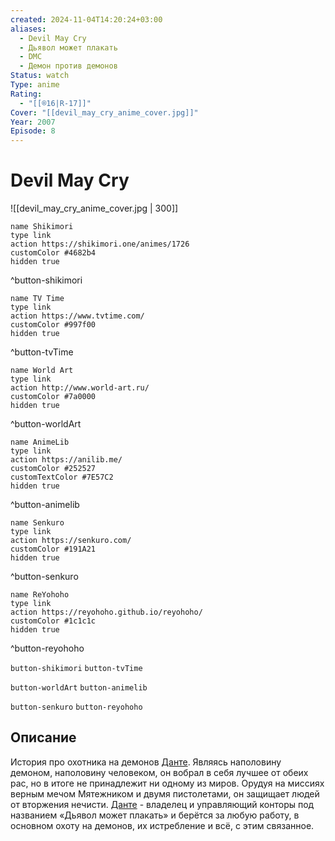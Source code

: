 ```yaml
---
created: 2024-11-04T14:20:24+03:00
aliases:
  - Devil May Cry
  - Дьявол может плакать
  - DMC
  - Демон против демонов
Status: watch
Type: anime
Rating:
  - "[[®️16|R-17]]"
Cover: "[[devil_may_cry_anime_cover.jpg]]"
Year: 2007
Episode: 8
---
```


# Devil May Cry

![[devil_may_cry_anime_cover.jpg | 300]]

```button
name Shikimori
type link
action https://shikimori.one/animes/1726
customColor #4682b4
hidden true
```
^button-shikimori

```button
name TV Time
type link
action https://www.tvtime.com/
customColor #997f00
hidden true
```
^button-tvTime

```button
name World Art
type link
action http://www.world-art.ru/
customColor #7a0000
hidden true
```
^button-worldArt

```button
name AnimeLib
type link
action https://anilib.me/
customColor #252527
customTextColor #7E57C2
hidden true
```
^button-animelib

```button
name Senkuro
type link
action https://senkuro.com/
customColor #191A21
hidden true
```
^button-senkuro

```button
name ReYohoho
type link
action https://reyohoho.github.io/reyohoho/
customColor #1c1c1c
hidden true
```
^button-reyohoho

`button-shikimori` `button-tvTime`

`button-worldArt` `button-animelib`

`button-senkuro` `button-reyohoho`

## Описание

История про охотника на демонов [Данте](https://shikimori.one/characters/2880-dante). Являясь наполовину демоном, наполовину человеком, он вобрал в себя лучшее от обеих рас, но в итоге не принадлежит ни одному из миров. Орудуя на миссиях верным мечом Мятежником и двумя пистолетами, он защищает людей от вторжения нечисти. [Данте](https://shikimori.one/characters/2880-dante) - владелец и управляющий конторы под названием «Дьявол может плакать» и берётся за любую работу, в основном охоту на демонов, их истребление и всё, с этим связанное.
